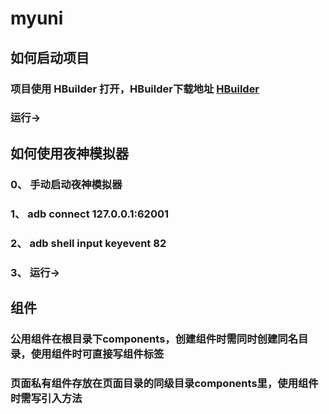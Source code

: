 # myuni
## 如何启动项目
### 项目使用 HBuilder 打开，HBuilder下载地址 [HBuilder](https://www.dcloud.io/hbuilderx.html)
### 运行->
## 如何使用夜神模拟器

### 0、 手动启动夜神模拟器

### 1、 adb connect 127.0.0.1:62001  

### 2、 adb shell input keyevent 82

### 3、 运行->

## 组件
### 公用组件在根目录下components，创建组件时需同时创建同名目录，使用组件时可直接写组件标签
### 页面私有组件存放在页面目录的同级目录components里，使用组件时需写引入方法